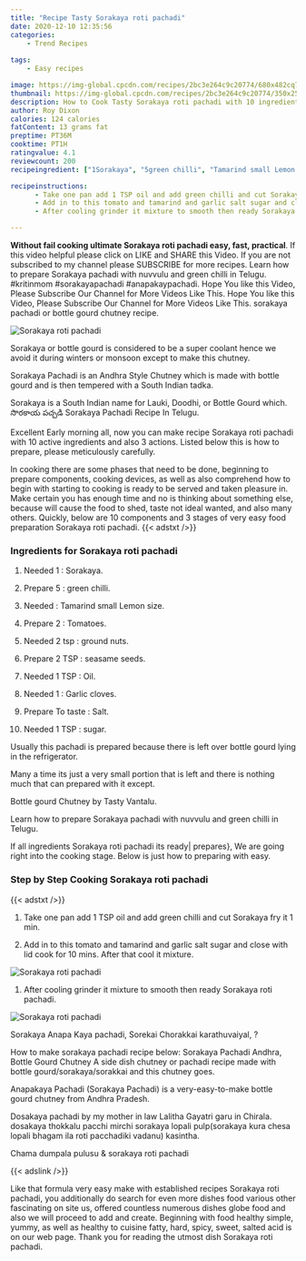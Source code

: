 ```yaml
---
title: "Recipe Tasty Sorakaya roti pachadi"
date: 2020-12-10 12:35:56
categories:
    - Trend Recipes
    
tags:
    - Easy recipes

image: https://img-global.cpcdn.com/recipes/2bc3e264c9c20774/680x482cq70/sorakaya-roti-pachadi-recipe-main-photo.jpg
thumbnail: https://img-global.cpcdn.com/recipes/2bc3e264c9c20774/350x250cq70/sorakaya-roti-pachadi-recipe-main-photo.jpg
description: How to Cook Tasty Sorakaya roti pachadi with 10 ingredients and 3 stages of easy cooking.
author: Roy Dixon
calories: 124 calories
fatContent: 13 grams fat
preptime: PT36M
cooktime: PT1H
ratingvalue: 4.1
reviewcount: 200
recipeingredient: ["1Sorakaya", "5green chilli", "Tamarind small Lemon size", "2Tomatoes", "2 tspground nuts", "2 TSPseasame seeds", "1 TSPOil", "1Garlic cloves", "To tasteSalt", "1 TSPsugar"]

recipeinstructions: 
      - Take one pan add 1 TSP oil and add green chilli and cut Sorakaya fry it 1 min 
      - Add in to this tomato and tamarind and garlic salt sugar and close with lid cook for 10 mins After that cool it mixture 
      - After cooling grinder it mixture to smooth then ready Sorakaya roti pachadi

---
```




**Without fail cooking ultimate Sorakaya roti pachadi easy, fast, practical**. If this video helpful please click on LIKE and SHARE this Video. If you are not subscribed to my channel please SUBSCRIBE for more recipes. Learn how to prepare Sorakaya pachadi with nuvvulu and green chilli in Telugu. #kritinmom #sorakayapachadi #anapakaypachadi. Hope You like this Video, Please Subscribe Our Channel for More Videos Like This. Hope You like this Video, Please Subscribe Our Channel for More Videos Like This. sorakaya pachadi or bottle gourd chutney recipe.


![Sorakaya roti pachadi](https://img-global.cpcdn.com/recipes/2bc3e264c9c20774/680x482cq70/sorakaya-roti-pachadi-recipe-main-photo.jpg "Sorakaya roti pachadi")



Sorakaya or bottle gourd is considered to be a super coolant hence we avoid it during winters or monsoon except to make this chutney.

Sorakaya Pachadi is an Andhra Style Chutney which is made with bottle gourd and is then tempered with a South Indian tadka.

Sorakaya is a South Indian name for Lauki, Doodhi, or Bottle Gourd which. సొరకాయ పచ్చడి Sorakaya Pachadi Recipe In Telugu.


Excellent Early morning all, now you can make recipe Sorakaya roti pachadi with 10 active ingredients and also 3 actions. Listed below this is how to prepare, please meticulously carefully.

In cooking there are some phases that need to be done, beginning to prepare components, cooking devices, as well as also comprehend how to begin with starting to cooking is ready to be served and taken pleasure in. Make certain you has enough time and no is thinking about something else, because will cause the food to shed, taste not ideal wanted, and also many others. Quickly, below are 10 components and 3 stages of very easy food preparation Sorakaya roti pachadi.
{{< adstxt />}}

### Ingredients for Sorakaya roti pachadi


1. Needed 1 : Sorakaya.

1. Prepare 5 : green chilli.

1. Needed  : Tamarind small Lemon size.

1. Prepare 2 : Tomatoes.

1. Needed 2 tsp : ground nuts.

1. Prepare 2 TSP : seasame seeds.

1. Needed 1 TSP : Oil.

1. Needed 1 : Garlic cloves.

1. Prepare To taste : Salt.

1. Needed 1 TSP : sugar.


Usually this pachadi is prepared because there is left over bottle gourd lying in the refrigerator.

Many a time its just a very small portion that is left and there is nothing much that can prepared with it except.

Bottle gourd Chutney by Tasty Vantalu.

Learn how to prepare Sorakaya pachadi with nuvvulu and green chilli in Telugu.


If all ingredients Sorakaya roti pachadi its ready| prepares}, We are going right into the cooking stage. Below is just how to preparing with easy.

### Step by Step Cooking Sorakaya roti pachadi

{{< adstxt />}}


1. Take one pan add 1 TSP oil and add green chilli and cut Sorakaya fry it 1 min.



1. Add in to this tomato and tamarind and garlic salt sugar and close with lid cook for 10 mins. After that cool it mixture.



![Sorakaya roti pachadi](https://img-global.cpcdn.com/steps/e2a1961a0540d805/160x128cq70/sorakaya-roti-pachadi-recipe-step-2-photo.jpg" "Sorakaya roti pachadi")



1. After cooling grinder it mixture to smooth then ready Sorakaya roti pachadi.



![Sorakaya roti pachadi](https://img-global.cpcdn.com/steps/edc736fb68391742/160x128cq70/sorakaya-roti-pachadi-recipe-step-3-photo.jpg" "Sorakaya roti pachadi")




Sorakaya Anapa Kaya pachadi, Sorekai Chorakkai karathuvaiyal, ?

How to make sorakaya pachadi recipe below: Sorakaya Pachadi Andhra, Bottle Gourd Chutney A side dish chutney or pachadi recipe made with bottle gourd/sorakaya/sorakkai and this chutney goes.

Anapakaya Pachadi (Sorakaya Pachadi) is a very-easy-to-make bottle gourd chutney from Andhra Pradesh.

Dosakaya pachadi by my mother in law Lalitha Gayatri garu in Chirala. dosakaya thokkalu pacchi mirchi sorakaya lopali pulp(sorakaya kura chesa lopali bhagam ila roti pacchadiki vadanu) kasintha.

Chama dumpala pulusu &amp; sorakaya roti pachadi


{{< adslink />}}

Like that formula very easy make with established recipes Sorakaya roti pachadi, you additionally do search for even more dishes food various other fascinating on site us, offered countless numerous dishes globe food and also we will proceed to add and create. Beginning with food healthy simple, yummy, as well as healthy to cuisine fatty, hard, spicy, sweet, salted acid is on our web page. Thank you for reading the utmost dish Sorakaya roti pachadi.
